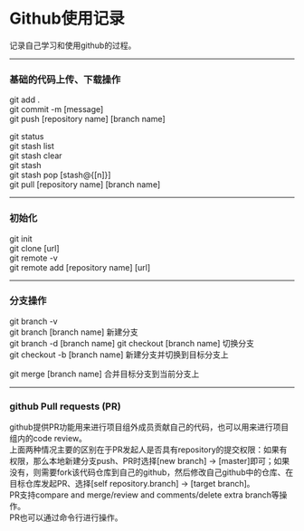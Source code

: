 # Github使用记录  
记录自己学习和使用github的过程。  

---
### 基础的代码上传、下载操作  
git add .  
git commit -m [message]  
git push [repository name] [branch name]  

git status  
git stash list  
git stash clear  
git stash  
git stash pop [stash@{[n]}]  
git pull [repository name] [branch name]  

---
### 初始化  
git init  
git clone [url]  
git remote -v   
git remote add [repository name] [url]   

---
### 分支操作  
git branch -v   
git branch [branch name] 新建分支  
git branch -d [branch name] 
git checkout [branch name] 切换分支  
git checkout -b [branch name] 新建分支并切换到目标分支上  

git merge [branch name] 合并目标分支到当前分支上  

---
### github Pull requests (PR)  
github提供PR功能用来进行项目组外成员贡献自己的代码，也可以用来进行项目组内的code review。  
上面两种情况主要的区别在于PR发起人是否具有repository的提交权限：如果有权限，那么本地新建分支push、PR时选择[new branch] -> [master]即可；如果没有，则需要fork该代码仓库到自己的github，然后修改自己github中的仓库、在目标仓库发起PR、选择[self repository.branch] -> [target branch]。  
PR支持compare and merge/review and comments/delete extra branch等操作。  
PR也可以通过命令行进行操作。  
